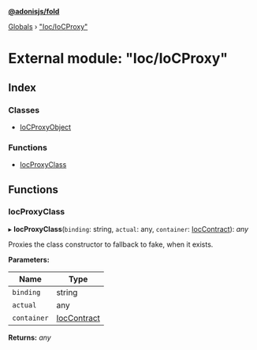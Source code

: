 **[@adonisjs/fold](../README.md)**

[Globals](../README.md) › ["Ioc/IoCProxy"](_ioc_iocproxy_.md)

# External module: "Ioc/IoCProxy"

## Index

### Classes

* [IoCProxyObject](../classes/_ioc_iocproxy_.iocproxyobject.md)

### Functions

* [IocProxyClass](_ioc_iocproxy_.md#iocproxyclass)

## Functions

###  IocProxyClass

▸ **IocProxyClass**(`binding`: string, `actual`: any, `container`: [IocContract](../interfaces/_contracts_index_.ioccontract.md)): *any*

Proxies the class constructor to fallback to fake, when it exists.

**Parameters:**

Name | Type |
------ | ------ |
`binding` | string |
`actual` | any |
`container` | [IocContract](../interfaces/_contracts_index_.ioccontract.md) |

**Returns:** *any*